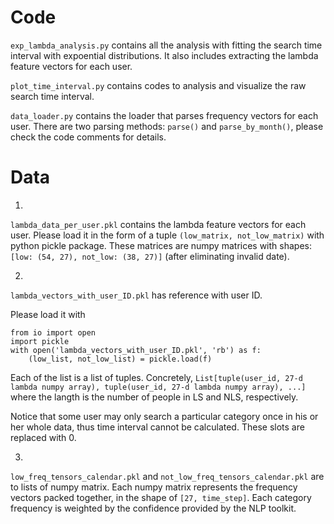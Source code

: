 # Code

`exp_lambda_analysis.py` contains all the analysis with fitting the search time interval with expoential distributions. It also includes extracting the lambda feature vectors for each user.

`plot_time_interval.py` contains codes to analysis and visualize the raw search time interval.

`data_loader.py` contains the loader that parses frequency vectors for each user. There are two parsing methods: `parse()` and `parse_by_month()`, please check the code comments for details.

# Data

1. 
`lambda_data_per_user.pkl` contains the lambda feature vectors for each user. Please load it in the form of a tuple `(low_matrix, not_low_matrix)` with python pickle package. These matrices are numpy matrices with shapes: `[low: (54, 27), not_low: (38, 27)]` (after eliminating invalid date).

2. 
`lambda_vectors_with_user_ID.pkl` has reference with user ID. 

Please load it with
```
from io import open
import pickle
with open('lambda_vectors_with_user_ID.pkl', 'rb') as f:
	(low_list, not_low_list) = pickle.load(f)

```

Each of the list is a list of tuples. Concretely, `List[tuple(user_id, 27-d lambda numpy array), tuple(user_id, 27-d lambda numpy array), ...]` where the langth is the number of people in LS and NLS, respectively.

Notice that some user may only search a particular category once in his or her whole data, thus time interval cannot be calculated. These slots are replaced with 0.

3. 
`low_freq_tensors_calendar.pkl` and `not_low_freq_tensors_calendar.pkl` are to lists of numpy matrix. Each numpy matrix represents the frequency vectors packed together, in the shape of `[27, time_step]`. Each category frequency is weighted by the confidence provided by the NLP toolkit.